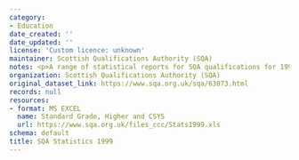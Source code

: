 ```yaml
---
category:
- Education
date_created: ''
date_updated: ''
license: 'Custom licence: unknown'
maintainer: Scottish Qualifications Authority (SQA)
notes: <p>A range of statistical reports for SQA qualifications for 1999.</p>
organization: Scottish Qualifications Authority (SQA)
original_dataset_link: https://www.sqa.org.uk/sqa/63073.html
records: null
resources:
- format: MS EXCEL
  name: Standard Grade, Higher and CSYS
  url: https://www.sqa.org.uk/files_ccc/Stats1999.xls
schema: default
title: SQA Statistics 1999
---
```

